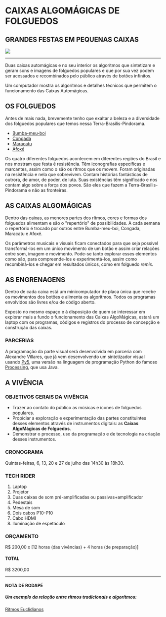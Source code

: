 # CAIXAS ALGOMÁGICAS DE FOLGUEDOS


## GRANDES FESTAS EM PEQUENAS CAIXAS

![](https://i.imgur.com/6bs5k0M.jpg)


---







Duas caixas automágicas e no seu interior os algorítmos que sintetizam e geram sons e imagens de folguedos populares e que por sua vez podem ser acessados e recombinados pelo público através de botões infinitos.

Um computador mostra os algorítmos e detalhes técnicos que permitem o funcionamento das Caixas Automágicas.

## OS FOLGUEDOS

Antes de mais nada, brevemente tenho que exaltar a beleza e a diversidade dos folguedos populares que temos nessa Terra-Brasilis-Pindorama.

* [Bumba-meu-boi](https://pt.wikipedia.org/wiki/Bumba_meu_boi)
* [Congada](https://pt.wikipedia.org/wiki/Congada)
* [Maracatu](https://pt.wikipedia.org/wiki/Maracatu)
* [Afoxé](https://pt.wikipedia.org/wiki/Afox%C3%A9_(cortejo))

Os quatro diferentes folguedos acontecem em diferentes regiões do Brasil e nos mostram que festa é resistência. Têm iconografias específicas e marcantes, assim como o são os rítmos que os movem. Foram originadas na resistência e nela que sobrevivem. Contam histórias fantásticas de outrora, de amor, de poder, de luta. Suas existências têm significado e nos contam algo sobre a força dos povos. São eles que fazem a Terra-Brasilis-Pindorama e não as fronteiras.

## AS CAIXAS ALGOMÁGICAS

Dentro das caixas, as menores partes dos rítmos, cores e formas dos folguedos alimentam e são o "repertório" de possibilidades. A cada semana o repertório é trocado por outros entre Bumba-meu-boi, Congada, Maracatu e Afoxé.

Os parâmetros musicais e visuais ficam conectados para que seja possível transformá-los em um único movimento de um botão e assim criar relações entre som, imagem e movimento. Pode-se tanto explorar esses elementos como são, para compreende-los e experimentá-los, assim como recombiná-los e chegar em resultados únicos, como em folguedo *remix*.


## AS ENGRENAGENS

Dentro de cada caixa está um minicomputador de placa única que recebe os movimentos dos botões e alimenta os algorítmos. Todos os programas envolvidos são livres e/ou de código aberto.

Exposto no mesmo espaço e à disposição de quem se interessar em explorar mais a fundo o funcionamento das Caixas AlgoMágicas, estará um laptop com os programas, códigos e registros do processo de concepção e construção das caixas.

### PARCERIAS

A programação da parte visual será desenvolvida em parceria com Alexandre Villares, que já vem desenvolvendo um sintetizador visual usando [Py5](https://py5coding.org/), uma versão na linguagem de programação Python do famoso [Processing](https://processing.org/), que usa Java.

## A VIVÊNCIA

### OBJETIVOS GERAIS DA VIVÊNCIA

* Trazer ao contato do público as músicas e ícones de folguedos populares.
* Propíciar a exploração e experimentação das partes constituintes desses elementos através de instrumentos digitais: as **Caixas AlgoMágicas de Folguedos**.
* Demonstrar o processo, uso da programação e de tecnologia na criação desses instrumentos.

### CRONOGRAMA

Quintas-feiras, 6, 13, 20 e 27 de julho das 14h30 às 18h30.

### TECH RIDER

1. Laptop
2. Projetor
3. Duas caixas de som pré-amplificadas ou passivas+amplificador
4. Pedestais
5. Mesa de som
6. Dois cabos P10-P10
7. Cabo HDMI
8. Iluminação de espetáculo

### ORÇAMENTO

R$ 200,00 x [12 horas (das vivências) + 4 horas (de preparação)]

#### TOTAL

R$ 3200,00



---

#### NOTA DE RODAPÉ

##### Um exemplo da relação entre ritmos tradicionais e algorítmos:
[Ritmos Euclidianos](http://cgm.cs.mcgill.ca/~godfried/publications/banff.pdf)